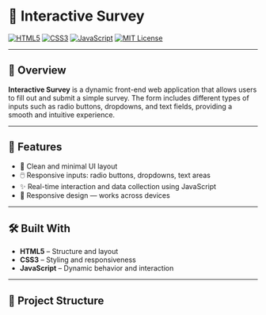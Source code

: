 # 📝 Interactive Survey

[![HTML5](https://img.shields.io/badge/HTML5-E34F26?style=flat-square&logo=html5&logoColor=white)]()
[![CSS3](https://img.shields.io/badge/CSS3-1572B6?style=flat-square&logo=css3&logoColor=white)]()
[![JavaScript](https://img.shields.io/badge/JavaScript-F7DF1E?style=flat-square&logo=javascript&logoColor=black)]()
[![MIT License](https://img.shields.io/badge/license-MIT-green)]()

---

## 📌 Overview

**Interactive Survey** is a dynamic front-end web application that allows users to fill out and submit a simple survey. The form includes different types of inputs such as radio buttons, dropdowns, and text fields, providing a smooth and intuitive experience.

---

## 🚀 Features

- 📄 Clean and minimal UI layout
- 🖱️ Responsive inputs: radio buttons, dropdowns, text areas
- ✨ Real-time interaction and data collection using JavaScript
- 📱 Responsive design — works across devices

---

## 🛠️ Built With

- **HTML5** – Structure and layout
- **CSS3** – Styling and responsiveness
- **JavaScript** – Dynamic behavior and interaction

---

## 📂 Project Structure

